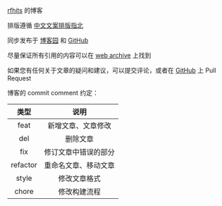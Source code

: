 [rfhits](https://github.com/rfhits) 的博客

排版遵循 [中文文案排版指北](https://github.com/sparanoid/chinese-copywriting-guidelines/blob/master/README.zh-Hans.md)

同步发布于 [博客园](https://www.cnblogs.com/dutrmp19/) 和 [GitHub](https://github.com/rfhits/blogs)

尽量保证所有引用的内容可以在 [web archive](https://web.archive.org/) 上找到

如果您有任何关于文章的疑问和建议，可以提交评论，或者在 [GitHub](https://github.com/rfhits/blogs) 上 Pull Request

博客的 commit comment 约定：

|   类型   |         说明         |
| :------: | :------------------: |
|   feat   |  新增文章、文章修改  |
|   del    |       删除文章       |
|   fix    | 修订文章中错误的部分 |
| refactor | 重命名文章、移动文章 |
|  style   |     修改文章格式     |
|  chore   |     修改构建流程     |
